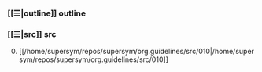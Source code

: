 
### [[☰|outline]] outline

### [[☰|src]] src
0. [[/home/supersym/repos/supersym/org.guidelines/src/010|/home/supersym/repos/supersym/org.guidelines/src/010]]

